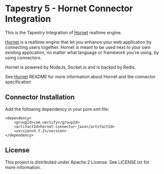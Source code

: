 # Tapestry 5 - Hornet Connector Integration

This is the Tapestry Integration of [Hornet](https://github.com/nectify/hornet) realtime engine.

[Hornet](https://github.com/nectify/hornet) is a realtime engine that let you enhance your web application by connecting users together. 
Hornet is meant to be used next to your own existing application, no matter what language or framework you're using, by using connectors.

Hornet is powered by NodeJs, Socket.io and is backed by Redis.

See [Hornet](https://github.com/nectify/hornet) README for more information about Hornet and the connector specification


## Connector Installation

Add the following dependency in your pom.xml file:

	<dependency>
		<groupId>com.nectify</groupId>
		<artifactId>hornet-connector-java</artifactId>
		<version>X.Y.Z</version>
	</dependency>


## License

This project is distributed under Apache 2 License. See LICENSE.txt for more information.